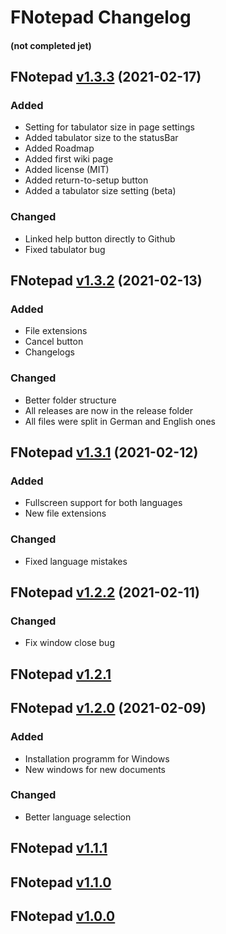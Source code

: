 # FNotepad Changelog 
#### (not completed jet)

## FNotepad [v1.3.3][0] (2021-02-17)

### Added
- Setting for tabulator size in page settings 
- Added tabulator size to the statusBar
- Added Roadmap 
- Added first wiki page
- Added license (MIT)
- Added return-to-setup button
- Added a tabulator size setting (beta)

### Changed
- Linked help button directly to Github
- Fixed tabulator bug


## FNotepad [v1.3.2][8] (2021-02-13)

### Added
- File extensions
- Cancel button
- Changelogs

### Changed
- Better folder structure
- All releases are now in the release folder
- All files were split in German and English ones


## FNotepad [v1.3.1][7] (2021-02-12)

### Added
- Fullscreen support for both languages
- New file extensions

### Changed
- Fixed language mistakes


## FNotepad [v1.2.2][6] (2021-02-11)

### Changed
- Fix window close bug


## FNotepad [v1.2.1][5]


## FNotepad [v1.2.0][4] (2021-02-09)

### Added
- Installation programm for Windows
- New windows for new documents

### Changed
- Better language selection


## FNotepad [v1.1.1][3]
## FNotepad [v1.1.0][2]
## FNotepad [v1.0.0][1]


[0]: https://github.com/fantastic-octo-garbanzo/FNotepad/tree/main/release/latest
[8]:https://github.com/fantastic-octo-garbanzo/FNotepad/tree/main/release/v1.3.2
[7]: https://github.com/fantastic-octo-garbanzo/FNotepad/tree/main/release/v1.3.1
[6]:  https://github.com/fantastic-octo-garbanzo/FNotepad/tree/main/release/v1.2.2
[5]: https://github.com/fantastic-octo-garbanzo/FNotepad/tree/main/release/v1.2.1
[4]: https://github.com/fantastic-octo-garbanzo/FNotepad/tree/main/release/v1.2.0
[3]: https://github.com/fantastic-octo-garbanzo/FNotepad/tree/main/release/v1.1.1
[2]: https://github.com/fantastic-octo-garbanzo/FNotepad/tree/main/release/v1.1.0
[1]: https://github.com/fantastic-octo-garbanzo/FNotepad/tree/main/release/v1.0.0







